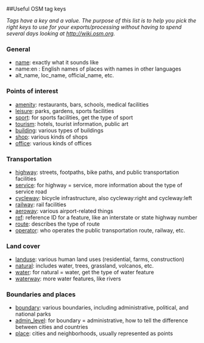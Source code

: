 ##Useful OSM tag keys

_Tags have a key and a value. The purpose of this list is to help you pick the right keys to use for your exports/processing without having to spend several days looking at http://wiki.osm.org._

### General
* [name](http://wiki.openstreetmap.org/wiki/Name): exactly what it sounds like
* name:en : English names of places with names in other languages
* alt_name, loc_name, official_name, etc.

### Points of interest
* [amenity](http://wiki.openstreetmap.org/wiki/Key:amenity): restaurants, bars, schools, medical facilities
* [leisure](http://wiki.openstreetmap.org/wiki/Key:leisure): parks, gardens, sports facilities
* [sport](http://wiki.openstreetmap.org/wiki/Key:sport): for sports facilities, get the type of sport
* [tourism](http://wiki.openstreetmap.org/wiki/Key:tourism): hotels, tourist information, public art
* [building](http://wiki.openstreetmap.org/wiki/Key:building): various types of buildings
* [shop](http://wiki.openstreetmap.org/wiki/Key:shop): various kinds of shops
* [office](http://wiki.openstreetmap.org/wiki/Key:office): various kinds of offices

### Transportation
* [highway](http://wiki.openstreetmap.org/wiki/Key:highway): streets, footpaths, bike paths, and public transportation facilities
* [service](http://wiki.openstreetmap.org/wiki/Key:service): for highway = service, more information about the type of service road
* [cycleway](http://wiki.openstreetmap.org/wiki/Key:cycleway): bicycle infrastructure, also cycleway:right and cycleway:left
* [railway](http://wiki.openstreetmap.org/wiki/Key:railway): rail facilities
* [aeroway](http://wiki.openstreetmap.org/wiki/Key:aeroway): various airport-related things
* [ref](http://wiki.openstreetmap.org/wiki/Key:ref): reference ID for a feature, like an interstate or state highway number
* [route](http://wiki.openstreetmap.org/wiki/Key:route): describes the type of route
* [operator](http://wiki.openstreetmap.org/wiki/Key:operator): who operates the public transportation route, railway, etc.

### Land cover
* [landuse](http://wiki.openstreetmap.org/wiki/Key:landuse): various human land uses (residential, farms, construction)
* [natural](http://wiki.openstreetmap.org/wiki/Key:natural): includes water, trees, grassland, volcanos, etc.
* [water](http://wiki.openstreetmap.org/wiki/Key:water): for natural = water, get the type of water feature
* [waterway](http://wiki.openstreetmap.org/wiki/Key:waterway): more water features, like rivers

### Boundaries and places
* [boundary](http://wiki.openstreetmap.org/wiki/Key:boundary): various boundaries, including administrative, political, and national parks 
* [admin_level](http://wiki.openstreetmap.org/wiki/Admin_level): for boundary = administrative, how to tell the difference between cities and countries
* [place](http://wiki.openstreetmap.org/wiki/Key:place): cities and neighborhoods, usually represented as points

